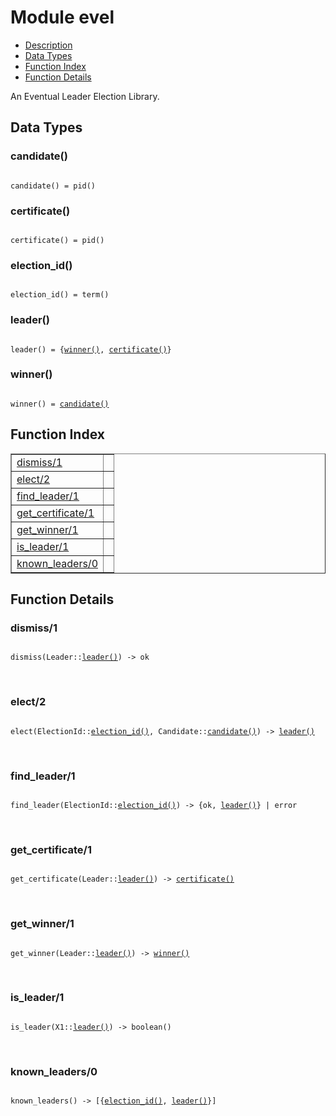

# Module evel #
* [Description](#description)
* [Data Types](#types)
* [Function Index](#index)
* [Function Details](#functions)

An Eventual Leader Election Library.

<a name="types"></a>

## Data Types ##




### <a name="type-candidate">candidate()</a> ###


<pre><code>
candidate() = pid()
</code></pre>




### <a name="type-certificate">certificate()</a> ###


<pre><code>
certificate() = pid()
</code></pre>




### <a name="type-election_id">election_id()</a> ###


<pre><code>
election_id() = term()
</code></pre>




### <a name="type-leader">leader()</a> ###


<pre><code>
leader() = {<a href="#type-winner">winner()</a>, <a href="#type-certificate">certificate()</a>}
</code></pre>




### <a name="type-winner">winner()</a> ###


<pre><code>
winner() = <a href="#type-candidate">candidate()</a>
</code></pre>

<a name="index"></a>

## Function Index ##


<table width="100%" border="1" cellspacing="0" cellpadding="2" summary="function index"><tr><td valign="top"><a href="#dismiss-1">dismiss/1</a></td><td></td></tr><tr><td valign="top"><a href="#elect-2">elect/2</a></td><td></td></tr><tr><td valign="top"><a href="#find_leader-1">find_leader/1</a></td><td></td></tr><tr><td valign="top"><a href="#get_certificate-1">get_certificate/1</a></td><td></td></tr><tr><td valign="top"><a href="#get_winner-1">get_winner/1</a></td><td></td></tr><tr><td valign="top"><a href="#is_leader-1">is_leader/1</a></td><td></td></tr><tr><td valign="top"><a href="#known_leaders-0">known_leaders/0</a></td><td></td></tr></table>


<a name="functions"></a>

## Function Details ##

<a name="dismiss-1"></a>

### dismiss/1 ###

<pre><code>
dismiss(Leader::<a href="#type-leader">leader()</a>) -&gt; ok
</code></pre>
<br />

<a name="elect-2"></a>

### elect/2 ###

<pre><code>
elect(ElectionId::<a href="#type-election_id">election_id()</a>, Candidate::<a href="#type-candidate">candidate()</a>) -&gt; <a href="#type-leader">leader()</a>
</code></pre>
<br />

<a name="find_leader-1"></a>

### find_leader/1 ###

<pre><code>
find_leader(ElectionId::<a href="#type-election_id">election_id()</a>) -&gt; {ok, <a href="#type-leader">leader()</a>} | error
</code></pre>
<br />

<a name="get_certificate-1"></a>

### get_certificate/1 ###

<pre><code>
get_certificate(Leader::<a href="#type-leader">leader()</a>) -&gt; <a href="#type-certificate">certificate()</a>
</code></pre>
<br />

<a name="get_winner-1"></a>

### get_winner/1 ###

<pre><code>
get_winner(Leader::<a href="#type-leader">leader()</a>) -&gt; <a href="#type-winner">winner()</a>
</code></pre>
<br />

<a name="is_leader-1"></a>

### is_leader/1 ###

<pre><code>
is_leader(X1::<a href="#type-leader">leader()</a>) -&gt; boolean()
</code></pre>
<br />

<a name="known_leaders-0"></a>

### known_leaders/0 ###

<pre><code>
known_leaders() -&gt; [{<a href="#type-election_id">election_id()</a>, <a href="#type-leader">leader()</a>}]
</code></pre>
<br />

